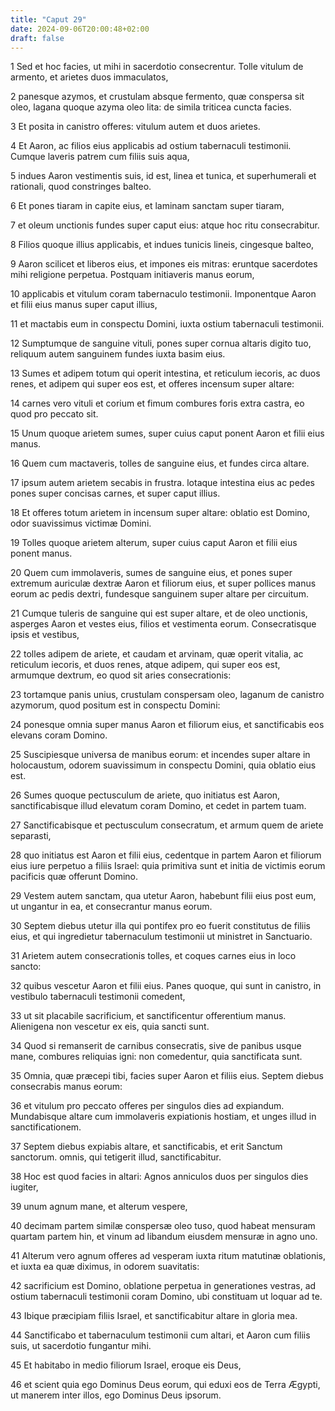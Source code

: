 ```yaml
---
title: "Caput 29"
date: 2024-09-06T20:00:48+02:00
draft: false
---
```



1 Sed et hoc facies, ut mihi in sacerdotio consecrentur. Tolle vitulum de armento, et arietes duos immaculatos,

2 panesque azymos, et crustulam absque fermento, quæ conspersa sit oleo, lagana quoque azyma oleo lita: de simila triticea cuncta facies.

3 Et posita in canistro offeres: vitulum autem et duos arietes.

4 Et Aaron, ac filios eius applicabis ad ostium tabernaculi testimonii. Cumque laveris patrem cum filiis suis aqua,

5 indues Aaron vestimentis suis, id est, linea et tunica, et superhumerali et rationali, quod constringes balteo.

6 Et pones tiaram in capite eius, et laminam sanctam super tiaram,

7 et oleum unctionis fundes super caput eius: atque hoc ritu consecrabitur.

8 Filios quoque illius applicabis, et indues tunicis lineis, cingesque balteo,

9 Aaron scilicet et liberos eius, et impones eis mitras: eruntque sacerdotes mihi religione perpetua. Postquam initiaveris manus eorum,

10 applicabis et vitulum coram tabernaculo testimonii. Imponentque Aaron et filii eius manus super caput illius,

11 et mactabis eum in conspectu Domini, iuxta ostium tabernaculi testimonii.

12 Sumptumque de sanguine vituli, pones super cornua altaris digito tuo, reliquum autem sanguinem fundes iuxta basim eius.

13 Sumes et adipem totum qui operit intestina, et reticulum iecoris, ac duos renes, et adipem qui super eos est, et offeres incensum super altare:

14 carnes vero vituli et corium et fimum combures foris extra castra, eo quod pro peccato sit.

15 Unum quoque arietem sumes, super cuius caput ponent Aaron et filii eius manus.

16 Quem cum mactaveris, tolles de sanguine eius, et fundes circa altare.

17 ipsum autem arietem secabis in frustra. lotaque intestina eius ac pedes pones super concisas carnes, et super caput illius.

18 Et offeres totum arietem in incensum super altare: oblatio est Domino, odor suavissimus victimæ Domini.

19 Tolles quoque arietem alterum, super cuius caput Aaron et filii eius ponent manus.

20 Quem cum immolaveris, sumes de sanguine eius, et pones super extremum auriculæ dextræ Aaron et filiorum eius, et super pollices manus eorum ac pedis dextri, fundesque sanguinem super altare per circuitum.

21 Cumque tuleris de sanguine qui est super altare, et de oleo unctionis, asperges Aaron et vestes eius, filios et vestimenta eorum. Consecratisque ipsis et vestibus,

22 tolles adipem de ariete, et caudam et arvinam, quæ operit vitalia, ac reticulum iecoris, et duos renes, atque adipem, qui super eos est, armumque dextrum, eo quod sit aries consecrationis:

23 tortamque panis unius, crustulam conspersam oleo, laganum de canistro azymorum, quod positum est in conspectu Domini:

24 ponesque omnia super manus Aaron et filiorum eius, et sanctificabis eos elevans coram Domino.

25 Suscipiesque universa de manibus eorum: et incendes super altare in holocaustum, odorem suavissimum in conspectu Domini, quia oblatio eius est.

26 Sumes quoque pectusculum de ariete, quo initiatus est Aaron, sanctificabisque illud elevatum coram Domino, et cedet in partem tuam.

27 Sanctificabisque et pectusculum consecratum, et armum quem de ariete separasti,

28 quo initiatus est Aaron et filii eius, cedentque in partem Aaron et filiorum eius iure perpetuo a filiis Israel: quia primitiva sunt et initia de victimis eorum pacificis quæ offerunt Domino.

29 Vestem autem sanctam, qua utetur Aaron, habebunt filii eius post eum, ut ungantur in ea, et consecrantur manus eorum.

30 Septem diebus utetur illa qui pontifex pro eo fuerit constitutus de filiis eius, et qui ingredietur tabernaculum testimonii ut ministret in Sanctuario.

31 Arietem autem consecrationis tolles, et coques carnes eius in loco sancto:

32 quibus vescetur Aaron et filii eius. Panes quoque, qui sunt in canistro, in vestibulo tabernaculi testimonii comedent,

33 ut sit placabile sacrificium, et sanctificentur offerentium manus. Alienigena non vescetur ex eis, quia sancti sunt.

34 Quod si remanserit de carnibus consecratis, sive de panibus usque mane, combures reliquias igni: non comedentur, quia sanctificata sunt.

35 Omnia, quæ præcepi tibi, facies super Aaron et filiis eius. Septem diebus consecrabis manus eorum:

36 et vitulum pro peccato offeres per singulos dies ad expiandum. Mundabisque altare cum immolaveris expiationis hostiam, et unges illud in sanctificationem.

37 Septem diebus expiabis altare, et sanctificabis, et erit Sanctum sanctorum. omnis, qui tetigerit illud, sanctificabitur.

38 Hoc est quod facies in altari: Agnos anniculos duos per singulos dies iugiter,

39 unum agnum mane, et alterum vespere,

40 decimam partem similæ conspersæ oleo tuso, quod habeat mensuram quartam partem hin, et vinum ad libandum eiusdem mensuræ in agno uno.

41 Alterum vero agnum offeres ad vesperam iuxta ritum matutinæ oblationis, et iuxta ea quæ diximus, in odorem suavitatis:

42 sacrificium est Domino, oblatione perpetua in generationes vestras, ad ostium tabernaculi testimonii coram Domino, ubi constituam ut loquar ad te.

43 Ibique præcipiam filiis Israel, et sanctificabitur altare in gloria mea.

44 Sanctificabo et tabernaculum testimonii cum altari, et Aaron cum filiis suis, ut sacerdotio fungantur mihi.

45 Et habitabo in medio filiorum Israel, eroque eis Deus,

46 et scient quia ego Dominus Deus eorum, qui eduxi eos de Terra Ægypti, ut manerem inter illos, ego Dominus Deus ipsorum.

